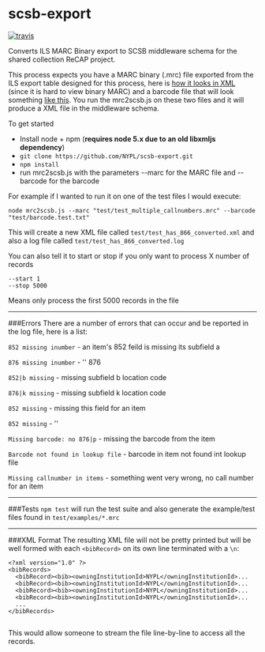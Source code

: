 # scsb-export
[![travis](https://travis-ci.org/NYPL/scsb-export.svg)](https://travis-ci.org/NYPL/scsb-export/)

Converts ILS MARC Binary export to SCSB middleware schema for the shared collection ReCAP project.

This process expects you have a MARC binary (.mrc) file exported from the ILS export table designed for this process, here is [how it looks in XML](https://gist.github.com/thisismattmiller/d4869c71eedb8f4e043f42bab576fe2d) (since it is hard to view binary MARC) and a barcode file that will look something [like this](https://github.com/NYPL/scsb-export/blob/master/test/barcode.test.txt). You run the mrc2scsb.js on these two files and it will produce a XML file in the middleware schema.

To get started

- Install node + npm (**requires node 5.x due to an old libxmljs dependency**)
- `git clone https://github.com/NYPL/scsb-export.git`
- `npm install`
- run mrc2scsb.js with the parameters --marc for the MARC file and --barcode for the barcode

For example if I wanted to run it on one of the test files I would execute:

```
node mrc2scsb.js --marc "test/test_multiple_callnumbers.mrc" --barcode "test/barcode.test.txt" 

```
This will create a new XML file called `test/test_has_866_converted.xml` and also a log file called `test/test_has_866_converted.log`

You can also tell it to start or stop if you only want to process X number of records

```
--start 1
--stop 5000
```

Means only process the first 5000 records in the file

---
###Errors
There are a number of errors that can occur and be reported in the log file, here is a list:

`852 missing inumber` - an item's 852 feild is missing its subfield a

`876 missing inumber` - '' 876

`852|b missing` - missing subfield b location code

`876|k missing` - missing subfield k location code

`852 missing` - missing this field for an item

`852 missing` - ''

`Missing barcode: no 876|p` - missing the barcode from the item

`Barcode not found in lookup file` - barcode in item not found int lookup file

`Missing callnumber in items` - something went very wrong, no call number for an item

---

###Tests
`npm test` will run the test suite and also generate the example/test files found in `test/examples/*.mrc`


---

###XML Format
The resulting XML file will not be pretty printed but will be well formed with each `<bibRecord>` on its own line terminated with a `\n`:

```
<?xml version="1.0" ?>
<bibRecords>
  <bibRecord><bib><owningInstitutionId>NYPL</owningInstitutionId>...
  <bibRecord><bib><owningInstitutionId>NYPL</owningInstitutionId>...
  <bibRecord><bib><owningInstitutionId>NYPL</owningInstitutionId>...
  <bibRecord><bib><owningInstitutionId>NYPL</owningInstitutionId>...
  ...
</bibRecords>
  
```

This would allow someone to stream the file line-by-line to access all the records.

 





